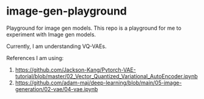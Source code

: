 # image-gen-playground

Playground for image gen models. This repo is a playground for me to experiment with Image gen models.

Currently, I am understanding VQ-VAEs.

References I am using:

1. https://github.com/Jackson-Kang/Pytorch-VAE-tutorial/blob/master/02_Vector_Quantized_Variational_AutoEncoder.ipynb
2. https://github.com/adam-maj/deep-learning/blob/main/05-image-generation/02-vae/04-vae.ipynb
